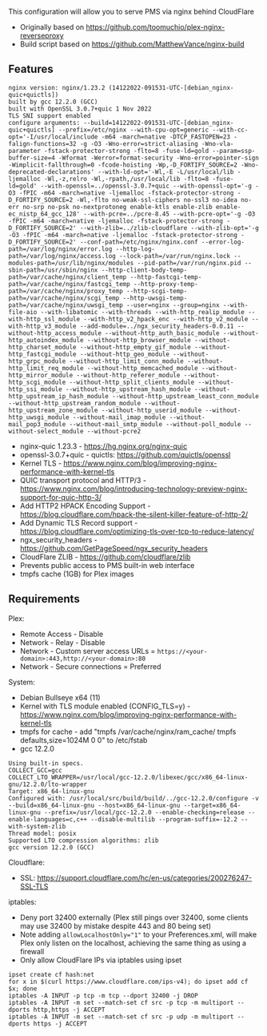 This configuration will allow you to serve PMS via nginx behind CloudFlare

 * Originally based on https://github.com/toomuchio/plex-nginx-reverseproxy
 * Build script based on https://github.com/MatthewVance/nginx-build

## Features

```
nginx version: nginx/1.23.2 (14122022-091531-UTC-[debian_nginx-quic+quictls])
built by gcc 12.2.0 (GCC)
built with OpenSSL 3.0.7+quic 1 Nov 2022
TLS SNI support enabled
configure arguments: --build=14122022-091531-UTC-[debian_nginx-quic+quictls] --prefix=/etc/nginx --with-cpu-opt=generic --with-cc-opt='-I/usr/local/include -m64 -march=native -DTCP_FASTOPEN=23 -falign-functions=32 -g -O3 -Wno-error=strict-aliasing -Wno-vla-parameter -fstack-protector-strong -flto=8 -fuse-ld=gold --param=ssp-buffer-size=4 -Wformat -Werror=format-security -Wno-error=pointer-sign -Wimplicit-fallthrough=0 -fcode-hoisting -Wp,-D_FORTIFY_SOURCE=2 -Wno-deprecated-declarations' --with-ld-opt='-Wl,-E -L/usr/local/lib -ljemalloc -Wl,-z,relro -Wl,-rpath,/usr/local/lib -flto=8 -fuse-ld=gold' --with-openssl=../openssl-3.0.7+quic --with-openssl-opt='-g -O3 -fPIC -m64 -march=native -ljemalloc -fstack-protector-strong -D_FORTIFY_SOURCE=2 -Wl,-flto no-weak-ssl-ciphers no-ssl3 no-idea no-err no-srp no-psk no-nextprotoneg enable-ktls enable-zlib enable-ec_nistp_64_gcc_128' --with-pcre=../pcre-8.45 --with-pcre-opt='-g -O3 -fPIC -m64 -march=native -ljemalloc -fstack-protector-strong -D_FORTIFY_SOURCE=2' --with-zlib=../zlib-cloudflare --with-zlib-opt='-g -O3 -fPIC -m64 -march=native -ljemalloc -fstack-protector-strong -D_FORTIFY_SOURCE=2' --conf-path=/etc/nginx/nginx.conf --error-log-path=/var/log/nginx/error.log --http-log-path=/var/log/nginx/access.log --lock-path=/var/run/nginx.lock --modules-path=/usr/lib/nginx/modules --pid-path=/var/run/nginx.pid --sbin-path=/usr/sbin/nginx --http-client-body-temp-path=/var/cache/nginx/client_temp --http-fastcgi-temp-path=/var/cache/nginx/fastcgi_temp --http-proxy-temp-path=/var/cache/nginx/proxy_temp --http-scgi-temp-path=/var/cache/nginx/scgi_temp --http-uwsgi-temp-path=/var/cache/nginx/uwsgi_temp --user=nginx --group=nginx --with-file-aio --with-libatomic --with-threads --with-http_realip_module --with-http_ssl_module --with-http_v2_hpack_enc --with-http_v2_module --with-http_v3_module --add-module=../ngx_security_headers-0.0.11 --without-http_access_module --without-http_auth_basic_module --without-http_autoindex_module --without-http_browser_module --without-http_charset_module --without-http_empty_gif_module --without-http_fastcgi_module --without-http_geo_module --without-http_grpc_module --without-http_limit_conn_module --without-http_limit_req_module --without-http_memcached_module --without-http_mirror_module --without-http_referer_module --without-http_scgi_module --without-http_split_clients_module --without-http_ssi_module --without-http_upstream_hash_module --without-http_upstream_ip_hash_module --without-http_upstream_least_conn_module --without-http_upstream_random_module --without-http_upstream_zone_module --without-http_userid_module --without-http_uwsgi_module --without-mail_imap_module --without-mail_pop3_module --without-mail_smtp_module --without-poll_module --without-select_module --without-pcre2
```

* nginx-quic 1.23.3 - https://hg.nginx.org/nginx-quic
* openssl-3.0.7+quic - quictls: https://github.com/quictls/openssl
* Kernel TLS - https://www.nginx.com/blog/improving-nginx-performance-with-kernel-tls
* QUIC transport protocol and HTTP/3 - https://www.nginx.com/blog/introducing-technology-preview-nginx-support-for-quic-http-3/
* Add HTTP2 HPACK Encoding Support - https://blog.cloudflare.com/hpack-the-silent-killer-feature-of-http-2/
* Add Dynamic TLS Record support - https://blog.cloudflare.com/optimizing-tls-over-tcp-to-reduce-latency/
* ngx_security_headers - https://github.com/GetPageSpeed/ngx_security_headers
* CloudFlare ZLIB - https://github.com/cloudflare/zlib
* Prevents public access to PMS built-in web interface
* tmpfs cache (1GB) for Plex images
 
## Requirements
 
Plex:
* Remote Access - Disable
* Network - Relay - Disable
* Network - Custom server access URLs = `https://<your-domain>:443,http://<your-domain>:80`
* Network - Secure connections = Preferred

System: 
* Debian Bullseye x64 (11)
* Kernel with TLS module enabled (CONFIG_TLS=y) - https://www.nginx.com/blog/improving-nginx-performance-with-kernel-tls
* tmpfs for cache - add "tmpfs /var/cache/nginx/ram_cache/ tmpfs defaults,size=1024M 0 0" to /etc/fstab
* gcc 12.2.0

```
Using built-in specs.
COLLECT_GCC=gcc
COLLECT_LTO_WRAPPER=/usr/local/gcc-12.2.0/libexec/gcc/x86_64-linux-gnu/12.2.0/lto-wrapper
Target: x86_64-linux-gnu
Configured with: /usr/local/src/build/build/../gcc-12.2.0/configure -v --build=x86_64-linux-gnu --host=x86_64-linux-gnu --target=x86_64-linux-gnu --prefix=/usr/local/gcc-12.2.0 --enable-checking=release --enable-languages=c,c++ --disable-multilib --program-suffix=-12.2 --with-system-zlib
Thread model: posix
Supported LTO compression algorithms: zlib
gcc version 12.2.0 (GCC)
```

Cloudflare:
* SSL: https://support.cloudflare.com/hc/en-us/categories/200276247-SSL-TLS

iptables:
* Deny port 32400 externally (Plex still pings over 32400, some clients may use 32400 by mistake despite 443 and 80 being set)
* Note adding `allowLocalhostOnly="1"` to your Preferences.xml, will make Plex only listen on the localhost, achieving the same thing as using a firewall
* Only allow CloudFlare IPs via iptables using ipset

```
ipset create cf hash:net
for x in $(curl https://www.cloudflare.com/ips-v4); do ipset add cf $x; done
iptables -A INPUT -p tcp -m tcp --dport 32400 -j DROP
iptables -A INPUT -m set --match-set cf src -p tcp -m multiport --dports http,https -j ACCEPT
iptables -A INPUT -m set --match-set cf src -p udp -m multiport --dports https -j ACCEPT
```
